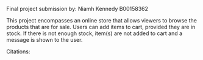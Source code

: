 Final project submission by:
    Niamh Kennedy
    B00158362

This project encompasses an online store that allows viewers to browse
the products that are for sale. 
    Users can add items to cart, provided they are in stock. If there is 
not enough stock, item(s) are not added to cart and a message is shown to 
the user.


Citations:
    